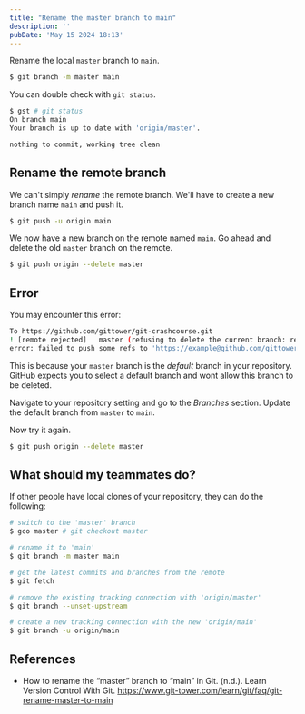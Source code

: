 ```yaml
---
title: "Rename the master branch to main"
description: ''
pubDate: 'May 15 2024 18:13'
---
```


Rename the local `master` branch to `main`.
```sh
$ git branch -m master main
```

You can double check with `git status`.
```sh
$ gst # git status
On branch main
Your branch is up to date with 'origin/master'.

nothing to commit, working tree clean
```

## Rename the remote branch

We can't simply _rename_ the remote branch. We'll have to create a new branch name `main` and push it.

```sh
$ git push -u origin main
```

We now have a new branch on the remote named `main`. Go ahead and delete the old `master` branch on the remote.

```sh
$ git push origin --delete master
```

## Error
You may encounter this error:
```sh
To https://github.com/gittower/git-crashcourse.git
! [remote rejected]   master (refusing to delete the current branch: refs/heads/master)
error: failed to push some refs to 'https://example@github.com/gittower/git-crashcourse.git'
```

This is because your `master` branch is the _default_ branch in your repository. GitHub expects you to select a default branch and wont allow this branch to be deleted.

Navigate to your repository setting and go to the _Branches_ section. Update the default branch from `master` to `main`.

Now try it again.

```sh
$ git push origin --delete master
```

## What should my teammates do?

If other people have local clones of your repository, they can do the following:

```sh
# switch to the 'master' branch
$ gco master # git checkout master 

# rename it to 'main'
$ git branch -m master main

# get the latest commits and branches from the remote
$ git fetch

# remove the existing tracking connection with 'origin/master'
$ git branch --unset-upstream

# create a new tracking connection with the new 'origin/main'
$ git branch -u origin/main
```


## References
- How to rename the “master” branch to “main” in Git. (n.d.). Learn Version Control With Git. https://www.git-tower.com/learn/git/faq/git-rename-master-to-main